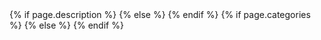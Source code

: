 <!DOCTYPE html>
<!--[if lt IE 7]>      <html class="no-js lt-ie9 lt-ie8 lt-ie7"> <![endif]-->
<!--[if IE 7]>         <html class="no-js lt-ie9 lt-ie8"> <![endif]-->
<!--[if IE 8]>         <html class="no-js lt-ie9"> <![endif]-->
<!--[if gt IE 8]><!-->
<html class="no-js" lang="en">
<!--<![endif]-->
  <head>
    <meta charset="utf-8">
    <meta http-equiv="X-UA-Compatible" content="IE=edge">
    <meta name="HandheldFriendly" content="True">
    <meta name="MobileOptimized" content="320">
    <meta name="viewport" content="width=device-width, initial-scale=1">
    <meta http-equiv="cleartype" content="on">    
     <title>{{ site.name }} | {{ page.title }}</title>
	 {% if page.description %}
	 <meta name="description" content="{{page.description}}" />
	 {% else %}
	<meta name="description" content="{{site.description}}" />
	{% endif %}	
	{% if page.categories %}
	<meta name="keywords" content="{{page.categories | join: ','}},{{page.title}}" />
	{% else %}
	<meta name="keywords" content="{{site.keywords | join: ','}},{{page.title}}" />
	{% endif %} 
	 <link type="text/plain" rel="author" href="/humans.txt">
    <link rel="shortcut icon" href="/favicon.png">
	<link href="//fonts.googleapis.com" rel="dns-prefetch">
	<link href="//www.google-analytics.com" rel="dns-prefetch">
	<link href="//code.jquery.com" rel="dns-prefetch">       
	<!-- Fonts -->
	<link href="http://fonts.googleapis.com/css?family=Open+Sans:400,300,400italic,300italic,700" rel="stylesheet" type="text/css"> 
	<link href="//netdna.bootstrapcdn.com/font-awesome/4.0.3/css/font-awesome.min.css" rel="stylesheet" type="text/css">	
    <link rel="stylesheet" href="/css/foundation.min.css">
    <link rel="stylesheet" href="/css/main.min.css">
	<script src="http://cdnjs.cloudflare.com/ajax/libs/modernizr/2.7.1/modernizr.min.js"></script>
	 <script>window.Modernizr || document.write('<script src="/js/vendor/modernizr.js"><\/script>')</script>
	<!--[if (gte IE 6)&(lte IE 8)]>
	  <script type="text/javascript" src="js/vendor/selectivizr.min.js"></script>
	  <noscript><link rel="stylesheet" href="/css/lt-ie9.min.css" /></noscript>
	<![endif]-->
  </head>
  <body>